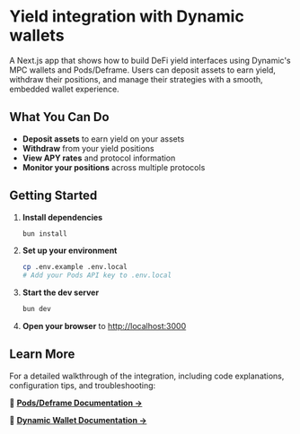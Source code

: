 # Yield integration with Dynamic wallets

A Next.js app that shows how to build DeFi yield interfaces using Dynamic's MPC wallets and Pods/Deframe. Users can deposit assets to earn yield, withdraw their positions, and manage their strategies with a smooth, embedded wallet experience.

## What You Can Do

- **Deposit assets** to earn yield on your assets
- **Withdraw** from your yield positions
- **View APY rates** and protocol information
- **Monitor your positions** across multiple protocols

## Getting Started

1. **Install dependencies**

   ```bash
   bun install
   ```

2. **Set up your environment**

   ```bash
   cp .env.example .env.local
   # Add your Pods API key to .env.local
   ```

3. **Start the dev server**

   ```bash
   bun dev
   ```

4. **Open your browser** to [http://localhost:3000](http://localhost:3000)

## Learn More

For a detailed walkthrough of the integration, including code explanations, configuration tips, and troubleshooting:

📖 **[Pods/Deframe Documentation →](https://docs.deframe.io)**

📖 **[Dynamic Wallet Documentation →](https://docs.dynamic.xyz)**
